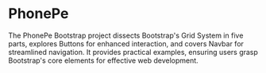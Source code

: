 # PhonePe
The PhonePe Bootstrap project dissects Bootstrap's Grid System in five parts, explores Buttons for enhanced interaction, and covers Navbar for streamlined navigation. It provides practical examples, ensuring users grasp Bootstrap's core elements for effective web development.
